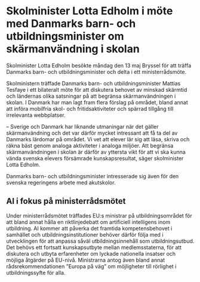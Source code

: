 # Skolminister Lotta Edholm i möte med Danmarks barn- och utbildningsminister om skärmanvändning i skolan

Skolminister Lotta Edholm besökte måndag den 13 maj Bryssel för att träffa Danmarks barn- och utbildningsminister och delta i ett ministerrådsmöte.

Skolministern träffade Danmarks barn- och utbildningsminister Mattias Tesfaye i ett bilateralt möte för att diskutera behovet av minskad skärmtid och ländernas olika satsningar på att begränsa skärmanvändningen i skolan. I Danmark har man lagt fram flera förslag på området, bland annat att införa mobilfria skol- och fritidsaktiviteter och spärrad tillgång till irrelevanta webbplatser.

– Sverige och Danmark har liknande utmaningar när det gäller skärmanvändning och det var därför mycket intressant att få ta del av Danmarks lärdomar på området. Vi vet att elever lär sig att läsa, skriva och räkna bäst genom analoga aktiviteter i analoga miljöer. Att begränsa skärmanvändningen i skolan är därför av yttersta vikt för att vi ska kunna vända svenska elevers försämrade kunskapsresultat, säger skolminister Lotta Edholm.

Danmarks barn- och utbildningsminister intresserade sig även för den svenska regeringens arbete med akutskolor.

## AI i fokus på ministerrådsmötet

Under ministerrådsmötet träffades EU:s ministrar på utbildningsområdet för att bland annat hålla en riktlinjedebatt om artificiell intelligens inom utbildning. AI kommer att påverka det framtida kompetensbehovet i samhället och utbildningsinstitutioner behöver därför följa med i utvecklingen för att anpassa såväl utbildningsinnehåll som utbildningsutbud. Det behövs ett fortsatt kunskapsutbyte mellan medlemsstaterna, för att diskutera och utbyta erfarenheter om lyckade nationella insatser och möjliga åtgärder på EU-nivå. Ministrarna antog även bland annat rådsrekommendationen ”Europa på väg” om möjligheter till rörlighet i utbildningssyfte för alla.
